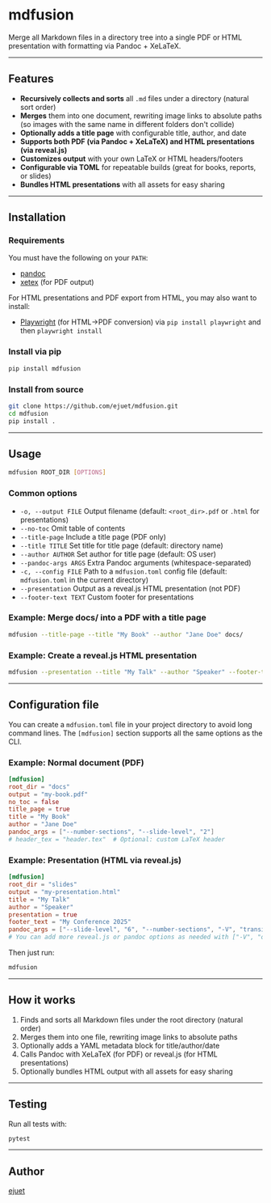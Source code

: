 # mdfusion

Merge all Markdown files in a directory tree into a single PDF or HTML presentation with formatting via Pandoc + XeLaTeX.

---

## Features

- **Recursively collects and sorts** all `.md` files under a directory (natural sort order)
- **Merges** them into one document, rewriting image links to absolute paths (so images with the same name in different folders don't collide)
- **Optionally adds a title page** with configurable title, author, and date
- **Supports both PDF (via Pandoc + XeLaTeX) and HTML presentations (via reveal.js)**
- **Customizes output** with your own LaTeX or HTML headers/footers
- **Configurable via TOML** for repeatable builds (great for books, reports, or slides)
- **Bundles HTML presentations** with all assets for easy sharing

---

## Installation

### Requirements

You must have the following on your `PATH`:

- [pandoc](https://pandoc.org/)
- [xetex](https://www.tug.org/xetex/) (for PDF output)

For HTML presentations and PDF export from HTML, you may also want to install:

- [Playwright](https://playwright.dev/python/) (for HTML→PDF conversion) via `pip install playwright` and then `playwright install`

### Install via pip

```sh
pip install mdfusion
```

### Install from source

```sh
git clone https://github.com/ejuet/mdfusion.git
cd mdfusion
pip install .
```

---

## Usage

```sh
mdfusion ROOT_DIR [OPTIONS]
```

### Common options

- `-o, --output FILE`      Output filename (default: `<root_dir>.pdf` or `.html` for presentations)
- `--no-toc`               Omit table of contents
- `--title-page`           Include a title page (PDF only)
- `--title TITLE`          Set title for title page (default: directory name)
- `--author AUTHOR`        Set author for title page (default: OS user)
- `--pandoc-args ARGS`     Extra Pandoc arguments (whitespace-separated)
- `-c, --config FILE`      Path to a `mdfusion.toml` config file (default: `mdfusion.toml` in the current directory)
- `--presentation`         Output as a reveal.js HTML presentation (not PDF)
- `--footer-text TEXT`     Custom footer for presentations

### Example: Merge docs/ into a PDF with a title page

```sh
mdfusion --title-page --title "My Book" --author "Jane Doe" docs/
```

### Example: Create a reveal.js HTML presentation

```sh
mdfusion --presentation --title "My Talk" --author "Speaker" --footer-text "My Conference 2025" slides/
```

---

## Configuration file

You can create a `mdfusion.toml` file in your project directory to avoid long command lines. The `[mdfusion]` section supports all the same options as the CLI.

### Example: Normal document (PDF)

```toml
[mdfusion]
root_dir = "docs"
output = "my-book.pdf"
no_toc = false
title_page = true
title = "My Book"
author = "Jane Doe"
pandoc_args = ["--number-sections", "--slide-level", "2"]
# header_tex = "header.tex"  # Optional: custom LaTeX header
```

### Example: Presentation (HTML via reveal.js)

```toml
[mdfusion]
root_dir = "slides"
output = "my-presentation.html"
title = "My Talk"
author = "Speaker"
presentation = true
footer_text = "My Conference 2025"
pandoc_args = ["--slide-level", "6", "--number-sections", "-V", "transition=fade", "-c", "custom.css"]
# You can add more reveal.js or pandoc options as needed with ["-V", "option=value"]
```

Then just run:

```sh
mdfusion
```

---

## How it works

1. Finds and sorts all Markdown files under the root directory (natural order)
2. Merges them into one file, rewriting image links to absolute paths
3. Optionally adds a YAML metadata block for title/author/date
4. Calls Pandoc with XeLaTeX (for PDF) or reveal.js (for HTML presentations)
5. Optionally bundles HTML output with all assets for easy sharing

---

## Testing

Run all tests with:

```sh
pytest
```

---

## Author

[ejuet](https://github.com/ejuet)
